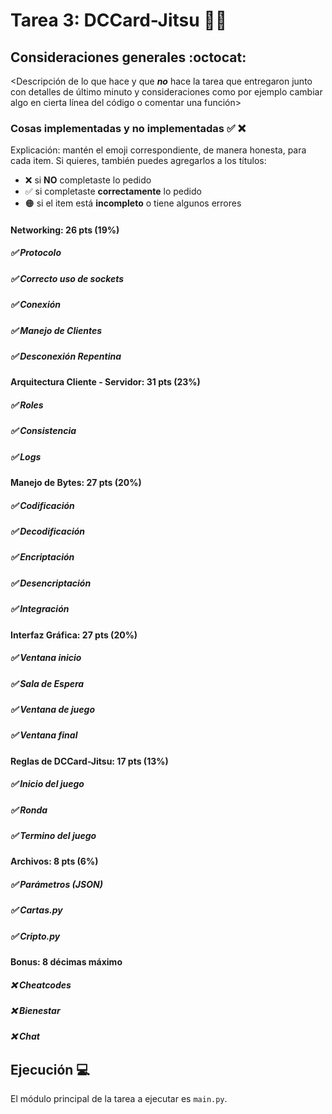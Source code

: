 # Tarea 3: DCCard-Jitsu 🐧🥋

## Consideraciones generales :octocat:

<Descripción de lo que hace y que **_no_** hace la tarea que entregaron junto
con detalles de último minuto y consideraciones como por ejemplo cambiar algo
en cierta línea del código o comentar una función>

### Cosas implementadas y no implementadas :white_check_mark: :x:

Explicación: mantén el emoji correspondiente, de manera honesta, para cada item. Si quieres, también puedes agregarlos a los títulos:
- ❌ si **NO** completaste lo pedido
- ✅ si completaste **correctamente** lo pedido
- 🟠 si el item está **incompleto** o tiene algunos errores
#### Networking: 26 pts (19%)
##### ✅ Protocolo	
##### ✅ Correcto uso de sockets		
##### ✅ Conexión	
##### ✅ Manejo de Clientes	
##### ✅  Desconexión Repentina
#### Arquitectura Cliente - Servidor: 31 pts (23%)			
##### ✅ Roles			
##### ✅ Consistencia		
##### ✅ Logs
#### Manejo de Bytes: 27 pts (20%)
##### ✅  Codificación			
##### ✅  Decodificación			
##### ✅  Encriptación		
##### ✅  Desencriptación	
##### ✅  Integración
#### Interfaz Gráfica: 27 pts (20%)	
##### ✅ Ventana inicio		
##### ✅  Sala de Espera			
##### ✅ Ventana de juego							
##### ✅ Ventana final
#### Reglas de DCCard-Jitsu: 17 pts (13%)
##### ✅ Inicio del juego			
##### ✅ Ronda				
##### ✅  Termino del juego
#### Archivos: 8 pts (6%)
##### ✅ Parámetros (JSON)		
##### ✅ Cartas.py	
##### ✅ Cripto.py
#### Bonus: 8 décimas máximo
##### ❌ Cheatcodes	
##### ❌ Bienestar	
##### ❌ Chat
## Ejecución :computer:
El módulo principal de la tarea a ejecutar es  ```main.py```.
